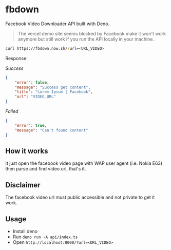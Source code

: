 # fbdown

Facebook Video Downloader API built with Deno.

> The vercel demo site seems blocked by Facebook make it won't work anymore but still work if you run the API locally in your machine.


``` bash
curl https://fbdown.now.sh/?url=<URL_VIDEO>
```

Response:

*Success*
``` json
{
    "error": false,
    "message": "Success get content",
    "title": "Lorem Ipsum | Facebook",
    "url": "VIDEO_URL"
}
```

*Failed*
``` json
{
    "error": true,
    "message": "Can't found content"
}
```

## How it works

It just open the facebook video page with WAP user agent (i.e. Nokia E63) then parse and find video url, that's it.

## Disclaimer

The facebook video url must public accessible and not private to get it work.

## Usage

- Install deno
- Run `deno run -A api/index.ts`
- Open `http://localhost:8000/?url=<URL_VIDEO>`